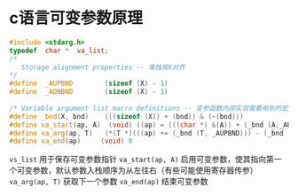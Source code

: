 # c语言可变参数原理
```cpp
#include <stdarg.h>
typedef  char *  va_list;
/*
   Storage alignment properties -- 堆栈按X对齐
*/
#define  _AUPBND        (sizeof (X) - 1) 
#define  _ADNBND        (sizeof (X) - 1)
 
/* Variable argument list macro definitions -- 变参函数内部实现需要用到的宏 */                  
#define _bnd(X, bnd)    (((sizeof (X)) + (bnd)) & (~(bnd)))
#define va_start(ap, A)  (void) ((ap) = (((char *) &(A)) + (_bnd (A,_AUPBND))))
#define va_arg(ap, T)   (*(T *)(((ap) += (_bnd (T, _AUPBND))) - (_bnd (T,_ADNBND))))
#define va_end(ap)     (void) 0
```

`vs_list` 用于保存可变参数指针
`va_start(ap, A)` 启用可变参数，使其指向第一个可变参数，默认参数入栈顺序为从左往右（有些可能使用寄存器传参）
`va_arg(ap, T)` 获取下一个参数
`va_end(ap)` 结束可变参数